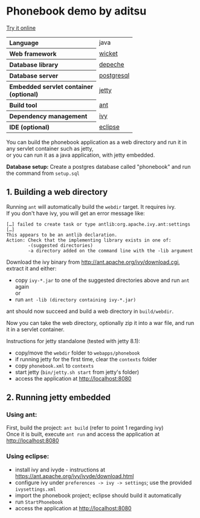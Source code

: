 # Phonebook demo by aditsu

[Try it online](http://phonebookdemo.aditsu.net/)

<table>
<tr><th align="left">Language</th><td>java</td></tr>
<tr><th align="left">Web framework</th><td><a href="https://wicket.apache.org/">wicket</a></td></tr>
<tr><th align="left">Database library</th><td><a href="http://depeche.sourceforge.net/">depeche</a></td></tr>
<tr><th align="left">Database server</th><td><a href="http://www.postgresql.org/">postgresql</a></td></tr>
<tr><th align="left">Embedded servlet container<br>(optional)</th><td><a href="http://www.eclipse.org/jetty/">jetty</a></td></tr>
<tr><th align="left">Build tool</th><td><a href="http://ant.apache.org/">ant</a></td></tr>
<tr><th align="left">Dependency management</th><td><a href="http://ant.apache.org/ivy/">ivy</a></td></tr>
<tr><th align="left">IDE (optional)</th><td><a href="http://www.eclipse.org/">eclipse</a></td></tr>
</table>

You can build the phonebook application as a web directory and run it in any servlet container such as jetty,  
or you can run it as a java application, with jetty embedded.

**Database setup:** Create a postgres database called "phonebook" and run the command from `setup.sql`

## 1. Building a web directory

Running `ant` will automatically build the `webdir` target. It requires ivy.  
If you don't have ivy, you will get an error message like:

```
[…] failed to create task or type antlib:org.apache.ivy.ant:settings
[…]
This appears to be an antlib declaration.
Action: Check that the implementing library exists in one of:
        -(suggested directories)
        -a directory added on the command line with the -lib argument
```

Download the ivy binary from http://ant.apache.org/ivy/download.cgi, extract it and either:
- copy `ivy-*.jar` to one of the suggested directories above and run `ant` again  
or
- run `ant -lib (directory containing ivy-*.jar)`

ant should now succeed and build a web directory in `build/webdir`.

Now you can take the web directory, optionally zip it into a war file, and run it in a servlet container.

Instructions for jetty standalone (tested with jetty 8.1):
- copy/move the `webdir` folder to `webapps/phonebook`
- if running jetty for the first time, clear the `contexts` folder
- copy `phonebook.xml` to `contexts`
- start jetty (`bin/jetty.sh start` from jetty's folder)
- access the application at <http://localhost:8080>

## 2. Running jetty embedded

### Using ant:

First, build the project: `ant build` (refer to point 1 regarding ivy)  
Once it is built, execute `ant run` and access the application at <http://localhost:8080>

### Using eclipse:

- install ivy and ivyde - instructions at https://ant.apache.org/ivy/ivyde/download.html
- configure ivy under `preferences -> ivy -> settings`; use the provided `ivysettings.xml`
- import the phonebook project; eclipse should build it automatically
- run `StartPhonebook`
- access the application at <http://localhost:8080>
